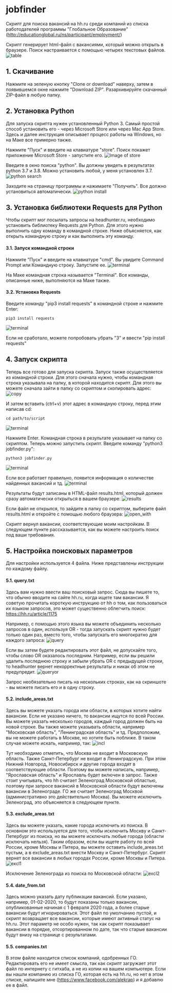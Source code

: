# jobfinder


Скрипт для поиска вакансий на hh.ru среди компаний из списка работодателей программы "Глобальное Образование" (http://educationglobal.ru/ns/participant/employment/)

Скрипт генерирует html-файл с вакансиями, который можно открыть в браузере. Поиск настраивается с помощью четырех текстовых файлов.
![table](https://github.com/akrapukhin/jf_images/blob/master/2020-02-04_22-16-46.png)

## 1. Скачивание
Нажмите на зеленую кнопку "Clone or download" наверху, затем в появившемся окне нажмите "Download ZIP". Разархивируйте скачанный ZIP-файл в любую папку.


## 2. Установка Python
Для запуска скрипта нужен установленный Python 3. Самый простой способ установить его - через Microsoft Store или через Mac App Store. Здесь и далее инструкция описывает процесс работы на Windows, но на Маке все примерно также. 

Нажмите "Пуск" и введите на клавиатуре "store". Поиск покажет приложение Microsoft Store - запустите его.
![Image of store](https://github.com/akrapukhin/jf_images/blob/master/2020-02-03_21-57-52.png)

Введите в окно поиска "python". Вы должны увидеть в результатах python 3.7 и 3.8. Можно установить любой, у меня установлен 3.7. 
![python search](https://github.com/akrapukhin/jf_images/blob/master/2020-02-03_22-02-14.png)

Заходите на страницу программы и нажимаете "Получить". Все должно установиться автоматически.
![python install](https://github.com/akrapukhin/jf_images/blob/master/2020-02-03_22-14-45.png)


## 3. Установка библиотеки Requests для Python
Чтобы скрипт мог посылать запросы на headhunter.ru, необходимо установить библиотеку Requests для Python. Для этого нужно выполнить одну команду в командной строке. Ниже объясняется, как открыть командную строку и как выполнить эту команду.

#### 3.1. Запуск командной строки
Нажмите "Пуск" и введите на клавиатуре "cmd". Вы увидите Command Prompt или Командную строку. Запустите ее.
![terminal](https://github.com/akrapukhin/jf_images/blob/master/2020-02-03_22-18-40.png)

На Маке командная строка называется "Terminal". Все команды, описанные ниже, выполняются на Маке также.

#### 3.2. Установка Requests
Введите команду "pip3 install requests" в командной строке и нажмите Enter:
```
pip3 install requests
```
![terminal](https://github.com/akrapukhin/jf_images/blob/master/2020-02-03_22-25-00.png)

Если не сработало, можете попробовать убрать "3" и ввести "pip install requests"


## 4. Запуск скрипта
Теперь все готово для запуска скрипта. Запуск также осуществляется из командной строки. Для этого сначала нужно, чтобы командная строка указывала на папку, в которой находится скрипт. Для этого вы можете сначала зайти в папку со скриптом и скопировать адрес:
![copy](https://github.com/akrapukhin/jf_images/blob/master/2020-02-03_22-25-00.png)

И затем вставить (ctrl+v) этот адрес в командную строку, перед этим написав cd:
```
cd path/to/script
```
![terminal](https://github.com/akrapukhin/jf_images/blob/master/2020-02-03_22-48-19.png)

Нажмите Enter. Командная строка в результате указывает на папку со скриптом. Теперь можно запустить скрипт. Введите команду "python3 jobfinder.py":
```
python3 jobfinder.py
```
![terminal](https://github.com/akrapukhin/jf_images/blob/master/2020-02-03_23-25-07.png)

Если все работает правильно, появится информация о количестве найденных вакансий и тд.
![terminal](https://github.com/akrapukhin/jf_images/blob/master/2020-02-03_23-30-22.png)

Результаты будут записаны в HTML-файл results.html, который должен сразу автоматически открыться в вашем браузере:
![results](https://github.com/akrapukhin/jf_images/blob/master/2020-02-03_23-35-25.png)

Если файл не открылся, то зайдите в папку со скриптом, выберите файл results.html и откройте с помощью любого браузера:
![open_with](https://github.com/akrapukhin/jf_images/blob/master/2020-02-03_23-40-07.png)

Скрипт вернул вакансии, соответствующие моим настройкам. В следующем пункте рассказывается, как вы можете настроить поиск под ваши требования.


## 5. Настройка поисковых параметров
Для настройки используется 4 файла. Ниже представлены инструкции по каждому файлу.

#### 5.1. query.txt
Здесь вам нужно ввести ваш поисковый запрос. Сюда вы пишете то, что обычно вводите на сайте hh.ru, когда ищете там вакансии. Я советую прочитать короткую инструкцию от hh о том, как пользоваться их языком запросов, это может существенно облегчить поиск:
https://hh.ru/article/1175

Например, с помощью этого языка вы можете объединить несколько запросов в один, используя OR - тогда запускать скрипт нужно будет только один раз, вместо того, чтобы запускать его многократно для каждого запроса:
![query](https://github.com/akrapukhin/jf_images/blob/master/2020-02-03_23-57-29.png)

Если вы затем будете редактировать этот файл, не допускайте того, чтобы слово OR оказалось последним. Например, если вы решили удалить последнюю строку и забыли убрать OR с предыдущей строки, то headhunter вернет некорректные результаты и никак об этом не предупредит.
![queryor](https://github.com/akrapukhin/jf_images/blob/master/2020-02-03_23-58-19.png)

Запрос необязательно писать на нескольких строках, как на скриншоте - вы можете писать его и в одну строку.


#### 5.2. include_areas.txt
Здесь вы можете указать города или области, в которых хотите найти вакансии. Если не указано ничего, то вакансии ищутся по всей России. Вы можете указать несколько городов, каждый город должен быть на новой строке. Вы также можете указывать области, например "Московская область", "Ленинградская область" и тд. Предположим, вы не можете работать в Москве, но хотите быть поближе. В таком случае можете искать, например, так:
![incl](https://github.com/akrapukhin/jf_images/blob/master/2020-02-04_22-00-12.png)

Тут необходимо отметить, что Москва не входит в Московскую область. Также Санкт-Петербург не входит в Ленинградскую. При этом Нижний Новгород, Новосибирск и другие города входят в соответствующие области. Поэтому вы можете написать, например, "Ярославская область" и Ярославль будет включен в запрос. Также стоит учитывать, что hh считает Зеленоград Московской областью, поэтому при запросе вакансий в Московской области будут включены вакансии в Зеленограде. ГО же считает Зеленоград Москвой (административно это действительно Москва). Вы можете исключить Зеленоград, это объясняется в следующем пункте.


#### 5.3. exclude_areas.txt
Здесь вы можете указать, какие города исключить из поиска. В основном это используется для того, чтобы исключить Москву и Санкт-Петербург из поиска, но вы можете исключать любые города (области исключать нельзя). Таким образом, если вы ищете работу по всей России, кроме Москвы и Питера, вы можете оставить include_areas.txt пустым, а в exclude_areas.txt внести Москву и Санкт-Петербург. Скрипт вернет все вакансии в любых городах России, кроме Москвы и Питера.
![excl1](https://github.com/akrapukhin/jf_images/blob/master/2020-02-04_22-11-49.png)

Исключение Зеленограда из поиска по Московской области:
![excl2](https://github.com/akrapukhin/jf_images/blob/master/2020-02-04_22-18-55.png)

#### 5.4. date_from.txt
Здесь можно указать дату публикации вакансий. Если указано, например, 01-02-2020, то будут показаны только вакансии, опубликованные начиная с 1 февраля 2020 года, а более старые вакансии будут игнорироваться. Этот файл по умолчанию пустой, и скрипт возвращает все вакансии, которые имеют активный статус на hh.ru. Этот параметр не особо нужен, так как скрипт показывает вакансии в порядке, отсортированном по дате, так что старые вакансии будут внизу на странице с результатами.


#### 5.5. companies.txt
В этом файле находится список компаний, одобренных ГО. Редактировать его не имеет смысла, так как скрипт загружает этот файл по интернету с гитхаба, а не из копии на вашем компьютере. Если вы нашли компанию из списка ГО, которая есть на hh.ru, но нет в этом списке, напишите мне (https://www.facebook.com/alekrap) и я добавлю ее в файл.
